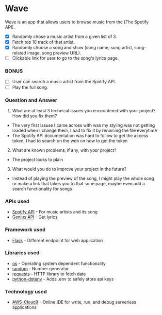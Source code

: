 # Wave
Wave is an app that allows users to browse music from the [The Spotify API].

- [x] Randomly chose a music artist from a given list of 3.
- [x] Fetch top 10 track of that artist.
- [x] Randomly choose a song and show (song name, song artist, song-related image, song preview URL).
- [ ] Clickable link for user to go to the song's lyrics page.

### BONUS
- [ ] User can search a music artist from the Spotify API.
- [ ] Play the full song.

### Question and Answer
1. What are at least 3 technical issues you encountered with your project? How did you fix them?
- The very first issuse I came across with was my styling was not getting loaded when I change them, I had to fix it by renaming the file everytime
- The Spotify API documentation was hard to follow to get the access token, I had to search on the web on how to get the token


2. What are known problems, if any, with your project?
- The project looks to plain

3. What would you do to improve your project in the future?
- Instead of playing the preview of the song, I might play the whole song or make a link that takes you to that sone page, maybe even add a search functionality for songs

### APIs used
- [Spotify API](https://developer.spotify.com) - For music artists and its song
- [Genius API](https://docs.genius.com/#/getting-started-h1) - Get lyrics

### Framework used
- [Flask](https://flask.palletsprojects.com/en/1.1.x/quickstart/) - Different endpoint for web application

### Libraries used
- [os](https://docs.python.org/3/library/os.html) - Operating system dependent functionality
- [random](https://docs.python.org/3/library/random.html) - Number generator
- [requests](https://requests.readthedocs.io/en/master/) - HTTP library to fetch data
- [python-dotenv](https://pypi.org/project/python-dotenv/) - Adds .env to safely store api keys

### Technology used
- [AWS-Cloud9](https://aws.amazon.com/cloud9/) - Online IDE for write, run, and debug serverless applications